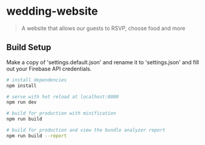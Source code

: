 # wedding-website

> A website that allows our guests to RSVP, choose food and more

## Build Setup

Make a copy of 'settings.default.json' and rename it to 'settings.json' and fill
out your Firebase API credentials.

``` bash
# install dependencies
npm install

# serve with hot reload at localhost:8080
npm run dev

# build for production with minification
npm run build

# build for production and view the bundle analyzer report
npm run build --report
```